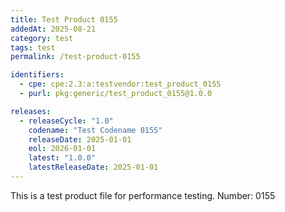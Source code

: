 ```yaml
---
title: Test Product 0155
addedAt: 2025-08-21
category: test
tags: test
permalink: /test-product-0155

identifiers:
  - cpe: cpe:2.3:a:testvendor:test_product_0155
  - purl: pkg:generic/test_product_0155@1.0.0

releases:
  - releaseCycle: "1.0"
    codename: "Test Codename 0155"
    releaseDate: 2025-01-01
    eol: 2026-01-01
    latest: "1.0.0"
    latestReleaseDate: 2025-01-01
---
```


This is a test product file for performance testing. Number: 0155
